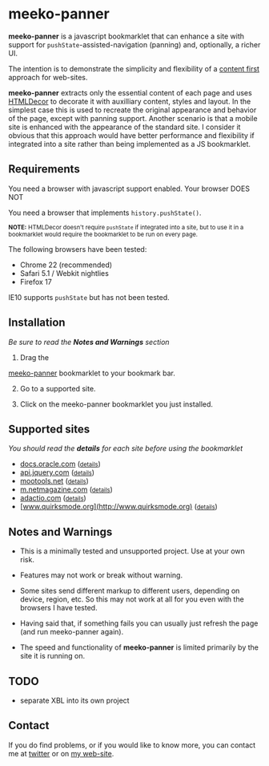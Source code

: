 meeko-panner
=============

**meeko-panner** is a javascript bookmarklet that can enhance a site with 
support for `pushState`-assisted-navigation (panning)
and, optionally, a richer UI. 

The intention is to demonstrate the simplicity and flexibility of
a [content first](http://adactio.com/journal/4523/) approach for web-sites.

**meeko-panner** extracts only the essential content of each page and 
uses [HTMLDecor](http://github.com/shogun70/HTMLDecor) to 
decorate it with auxilliary content, styles and layout.
In the simplest case this is used to recreate the original appearance and behavior of the page,
except with panning support.
Another scenario is that a mobile site is enhanced with the appearance of the standard site. 
I consider it obvious that this approach would have better performance and flexibility
if integrated into a site rather than being implemented as a JS bookmarklet. 


Requirements
------------

You need a browser with javascript support enabled. <script>document.write("Your browser DOES")</script><noscript>Your browser DOES NOT</noscript>  

You need a browser that implements `history.pushState()`. <script>document.write("Your browser ", !!history.pushState ? "DOES" : "DOES NOT")</script><br />

<small><b>NOTE:</b> HTMLDecor doesn't require `pushState` if integrated into a site,
but to use it in a bookmarklet would require the bookmarklet to be run on every page. </small>

The following browsers have been tested:

- Chrome 22 (recommended)
- Safari 5.1 / Webkit nightlies
- Firefox 17

IE10 supports `pushState` but has not been tested.


Installation
------------

*Be sure to read the **Notes and Warnings** section*

1. Drag the
<a title="meeko-panner" href="javascript:var decorBase = (location.protocol == 'https:') ? 'https://d3g4qkktqnw71.cloudfront.net/meeko-panner/' : 'http://dist.meekostuff.net/meeko-panner/'; var script=document.createElement('script'); script.src=decorBase + 'loader.js'; document.getElementsByTagName('head')[0].appendChild(script); void(0);">
meeko-panner</a> bookmarklet to your bookmark bar.

2. Go to a supported site. 

3. Click on the meeko-panner bookmarklet you just installed. 


Supported sites
---------------

*You should read the **details** for each site before using the bookmarklet*

- [docs.oracle.com](http://docs.oracle.com) (<small>[details](docs.oracle.com/)</small>)
- [api.jquery.com](http://api.jquery.com) (<small>[details](api.jquery.com/)</small>)
- [mootools.net](http://mootools.net) (<small>[details](mootools.net/)</small>)
- [m.netmagazine.com](http://m.netmagazine.com) (<small>[details](m.netmagazine.com/)</small>)
- [adactio.com](http://adactio.com) (<small>[details](adactio.com/)</small>)
- [www.quirksmode.org](http://www.quirksmode.org) (<small>[details](www.quirksmode.org/)</small>)


Notes and Warnings
------------------

- This is a minimally tested and unsupported project. Use at your own risk.

- Features may not work or break without warning. 

- Some sites send different markup to different users, depending on device, region, etc.
So this may not work at all for you even with the browsers I have tested. 

- Having said that, if something fails you can usually just refresh the page (and run meeko-panner again).

- The speed and functionality of **meeko-panner** is limited primarily by the site it is running on. 


TODO
----

- separate XBL into its own project


Contact
-------

If you do find problems, or if you would like to know more, you can contact me at [twitter](https://twitter.com/Meekostuff)
or on [my web-site](http://meekostuff.net).
